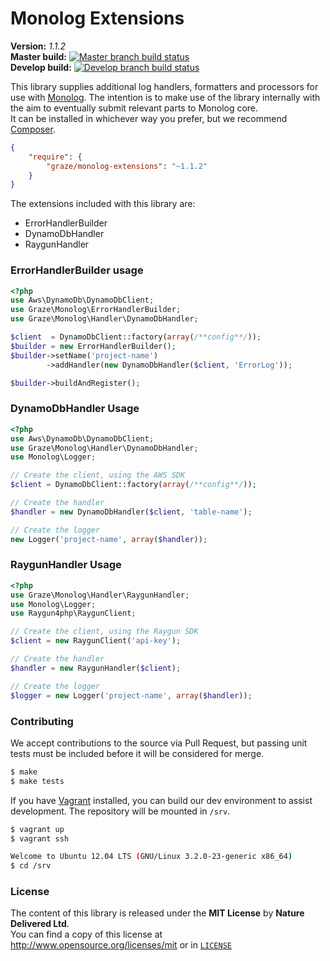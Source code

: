 # Monolog Extensions #

**Version:** *1.1.2*<br/>
**Master build:** [![Master branch build status][travis-master]][travis]<br/>
**Develop build:** [![Develop branch build status][travis-develop]][travis]

This library supplies additional log handlers, formatters and processors for use with [Monolog][monolog].
The intention is to make use of the library internally with the aim to eventually submit relevant parts to Monolog
core.<br/>
It can be installed in whichever way you prefer, but we recommend [Composer][packagist].
```json
{
    "require": {
        "graze/monolog-extensions": "~1.1.2"
    }
}
```


The extensions included with this library are:
 - ErrorHandlerBuilder
 - DynamoDbHandler
 - RaygunHandler

### ErrorHandlerBuilder usage ###
```php
<?php
use Aws\DynamoDb\DynamoDbClient;
use Graze\Monolog\ErrorHandlerBuilder;
use Graze\Monolog\Handler\DynamoDbHandler;

$client  = DynamoDbClient::factory(array(/**config**/));
$builder = new ErrorHandlerBuilder();
$builder->setName('project-name')
        ->addHandler(new DynamoDbHandler($client, 'ErrorLog'));

$builder->buildAndRegister();
```

### DynamoDbHandler Usage ###
```php
<?php
use Aws\DynamoDb\DynamoDbClient;
use Graze\Monolog\Handler\DynamoDbHandler;
use Monolog\Logger;

// Create the client, using the AWS SDK
$client = DynamoDbClient::factory(array(/**config**/));

// Create the handler
$handler = new DynamoDbHandler($client, 'table-name');

// Create the logger
new Logger('project-name', array($handler));
```

### RaygunHandler Usage ###
```php
<?php
use Graze\Monolog\Handler\RaygunHandler;
use Monolog\Logger;
use Raygun4php\RaygunClient;

// Create the client, using the Raygun SDK
$client = new RaygunClient('api-key');

// Create the handler
$handler = new RaygunHandler($client);

// Create the logger
$logger = new Logger('project-name', array($handler));
```


### Contributing ###
We accept contributions to the source via Pull Request,
but passing unit tests must be included before it will be considered for merge.
```bash
$ make
$ make tests
```

If you have [Vagrant][vagrant] installed, you can build our dev environment to assist development.
The repository will be mounted in `/srv`.
```bash
$ vagrant up
$ vagrant ssh

Welcome to Ubuntu 12.04 LTS (GNU/Linux 3.2.0-23-generic x86_64)
$ cd /srv
```


### License ###
The content of this library is released under the **MIT License** by **Nature Delivered Ltd**.<br/>
You can find a copy of this license at http://www.opensource.org/licenses/mit or in [`LICENSE`][license]


<!-- Links -->
[travis]: https://travis-ci.org/graze/MonologExtensions
[travis-master]: https://travis-ci.org/graze/MonologExtensions.png?branch=master
[travis-develop]: https://travis-ci.org/graze/MonologExtensions.png?branch=develop
[monolog]:   https://github.com/Seldaek/monolog
[packagist]: https://packagist.org/packages/graze/monolog-extensions
[vagrant]:   http://vagrantup.com
[license]:   /LICENSE
